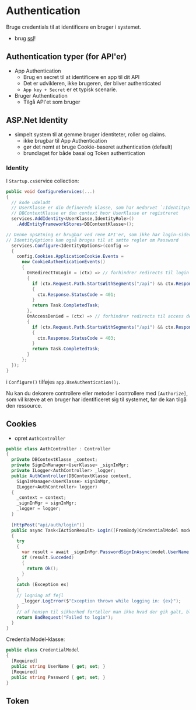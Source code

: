 # Authentication
Bruge credentials til at identificere en bruger i systemet.
- brug [ssl](ssl.md)!

## Authentication typer (for API'er)
- App Authentication
  - Brug en secret til at identificere en app til dit API
  - Det er udvikleren, ikke brugeren, der bliver authenticated
  - `App key + Secret` er et typisk scenarie.
- Bruger Authentication
  - Tilgå API'et som bruger

## ASP.Net Identity
- simpelt system til at gemme bruger identiteter, roller og claims.
  - ikke brugbar til App Authentication
  - gør det nemt at bruge Cookie-baseret authentication (default)
  - brundlaget for både basal og Token authentication
  
### Identity
I `Startup.cs`service collection:
```c#
public void ConfigureServices(...)
{
  // kode udeladt
  // UserKlasse er din definerede klasse, som har nedarvet `:IdentityUser`
  // DBContextKlasse er den context hvor UserKlasse er registreret
  services.AddIdentity<UserKlasse,IdentityRole>() 
    .AddEntityFrameworkStores<DBContextKlasse>(); 

// Denne opsætning er brugbar ved rene API'er, som ikke har login-sider
// IdentityOptions kan også bruges til at sætte regler om Password
  services.Configure<IdentityOptions>(config => 
  {
    config.Cookies.ApplicationCookie.Events =
      new CookieAuthenticationEvents()
      {
        OnRedirectToLogin = (ctx) => // forhindrer redirects til login og sætter statuskoden til 401
        {
          if (ctx.Request.Path.StartsWithSegments("/api") && ctx.Response.StatusCode == 200)
          {
            ctx.Response.StatusCode = 401;
          }
          return Task.CompletedTask;
        },
        OnAccessDenied = (ctx) => // forhindrer redirects til access denied og sætter statuskoden til 403
        {
          if (ctx.Request.Path.StartsWithSegments("/api") && ctx.Response.StatusCode == 200)
          {
            ctx.Response.StatusCode = 403;
          }
          return Task.CompletedTask;
        }
      };
  });
}
```

i `Configure()` tilføjes `app.UseAuthentication();`.

Nu kan du dekorere controllere eller metoder i controllere med `[Authorize]`, som vil kræve at en bruger har identificeret sig til systemet, før de kan tilgå den ressource.

## Cookies
- opret `AuthController`
```c#
public class AuthController : Controller
{
  private DBContextKlasse _context;
  private SignInManager<UserKlasse> _signInMgr;
  private ILogger<AuthController> _logger;
  public AuthController(DBContextKlasse context, 
    SignInManager<UserKlasse> signInMgr, 
    ILogger<AuthController> logger)
  {
    _context = context;
    _signInMgr = signInMgr;
    _logger = logger;
  }
  
  [HttpPost("api/auth/login")]
  public async Task<IActionResult> Login([FromBody]CredentialModel model)
  {
    try 
    {
      var result = await _signInMgr.PasswordSignInAsync(model.UserName, model.Password, false, false)
      if (result.Succeded)
      {
        return Ok();
      }
    }
    catch (Exception ex)
    {
    // logning af fejl
      _logger.LogError($"Exception thrown while logging in: {ex}");
    }
    // af hensyn til sikkerhed fortæller man ikke hvad der gik galt, blot at login ikke lykkedes
    return BadRequest("Failed to login");
  }
}
```

CredentialModel-klasse:
```c#
public class CredentialModel
{
  [Required]
  public string UserName { get; set; }
  [Required]
  public string Password { get; set; }
}
```

## Token
